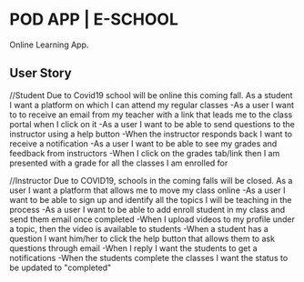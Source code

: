 # POD APP | E-SCHOOL

Online Learning App. 

## User Story

//Student
Due to Covid19 school will be online this coming fall. As a student I want a platform on which I can attend my regular classes
-As a user I want to to receive an email from my teacher with a link that leads me to the class portal when I click on it
-As a user I want to be able to send questions to the instructor using a help button
-When the instructor responds back I want to receive a notification
-As a user I want to be able to see my grades and feedback from instructors
-When I click on the grades tab/link then I am presented with a grade for all the classes I am enrolled for

//Instructor
Due to COVID19, schools in the coming falls will be closed. As a user I want a platform
that allows me to move my class online
-As a user I want to be able to sign up and identify all the topics I will be teaching in the process
-As a user I want to be able to add enroll student in my class and send them email once completed
-When I upload videos to my profile under a topic, then the video is available to students
-When a student has a question I want him/her to click the help button that allows them to ask questions through email
-When I reply I want the students to get a notifications
-When the students complete the classes I want the status to be updated to "completed"